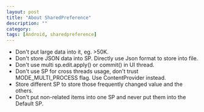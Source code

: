 ```yaml
---
layout: post
title: "About SharedPreference"
description: ""
category: 
tags: [Android, sharedpreference]
---
```

* Don't put large data into it, eg. >50K.
* Don't store JSON data into SP. Directly use Json format to store into file.
* Don't use multi sp.edit.apply() or commit() in UI thread.
* Don't use SP for cross threads usage, don't trust MODE_MULTI_PROCESS flag. Use ContentProvider instead.
* Store different SP to store those frequently changed value and the others.
* Don't put non-related items into one SP and never put them into the Default SP.
